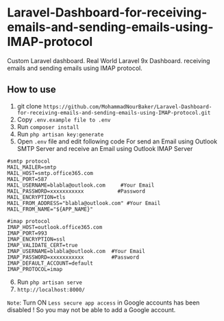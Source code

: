 # Laravel-Dashboard-for-receiving-emails-and-sending-emails-using-IMAP-protocol
Custom Laravel dashboard. Real World Laravel 9x Dashboard. receiving emails and sending emails using IMAP protocol.

## How to use
1. git clone `https://github.com/MohammadNourBaker/Laravel-Dashboard-for-receiving-emails-and-sending-emails-using-IMAP-protocol.git`
2. Copy `.env.example file to .env`
3. Run `composer install`
4. Run `php artisan key:generate`
5. Open `.env` file and edit following code For send an Email using Outlook SMTP Server and receive an Email using Outlook IMAP Server
```
#smtp protocol
MAIL_MAILER=smtp
MAIL_HOST=smtp.office365.com
MAIL_PORT=587
MAIL_USERNAME=blabla@outlook.com     #Your Email
MAIL_PASSWORD=xxxxxxxxxxx           #Password
MAIL_ENCRYPTION=tls
MAIL_FROM_ADDRESS="blabla@outlook.com" #Your Email
MAIL_FROM_NAME="${APP_NAME}"

#imap protocol
IMAP_HOST=outlook.office365.com
IMAP_PORT=993
IMAP_ENCRYPTION=ssl
IMAP_VALIDATE_CERT=true
IMAP_USERNAME=blabla@outlook.com  #Your Email
IMAP_PASSWORD=xxxxxxxxxxx         #Password
IMAP_DEFAULT_ACCOUNT=default
IMAP_PROTOCOL=imap

```
6. Run `php artisan serve`
9. `http://localhost:8000/`

`Note`: Turn ON `Less secure app access` in Google accounts has been disabled ! So you may not be able to add a Google account.
